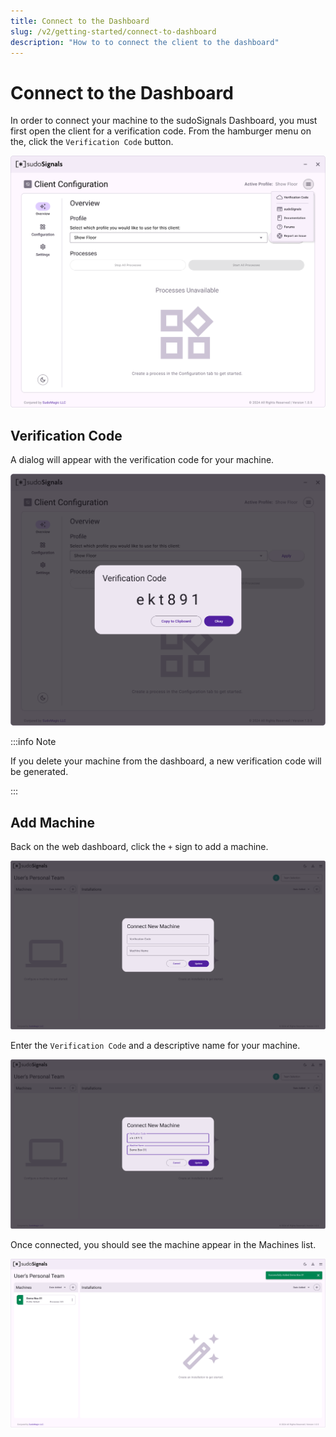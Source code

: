 ```yaml
---
title: Connect to the Dashboard
slug: /v2/getting-started/connect-to-dashboard
description: "How to to connect the client to the dashboard"
---
```


# Connect to the Dashboard

In order to connect your machine to the sudoSignals Dashboard, you must first open the client for a verification code. From the hamburger menu on the, click the `Verification Code` button. 

![Client 003](/img/client-configuration/v2-client-config-003.png)

## Verification Code

A dialog will appear with the verification code for your machine.

![Client 004](/img/client-configuration/v2-client-config-004.png)

:::info Note

If you delete your machine from the dashboard, a new verification code will be generated.

:::

## Add Machine

Back on the web dashboard, click the `+` sign to add a machine.

![Dashboard Connection 001](/img/connect-to-dashboard/v2-dashboard-connection-001.png)

Enter the `Verification Code` and a descriptive name for your machine.

![Dashboard Connection 002](/img/connect-to-dashboard/v2-dashboard-connection-002.png)

Once connected, you should see the machine appear in the Machines list.

![Dashboard Connection 003](/img/connect-to-dashboard/v2-dashboard-connection-003.png)